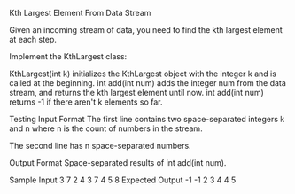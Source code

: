 Kth Largest Element From Data Stream


Given an incoming stream of data, you need to find the kth largest element at each step.

Implement the KthLargest class:

KthLargest(int k) initializes the KthLargest object with the integer k and is called at the beginning.
int add(int num) adds the integer num from the data stream, and returns the kth largest element until now.
int add(int num) returns -1 if there aren't k elements so far.

Testing
Input Format
The first line contains two space-separated integers k and n where n is the count of numbers in the stream.

The second line has n space-separated numbers.

Output Format
Space-separated results of int add(int num).

Sample Input
3 7
2 4 3 7 4 5 8
Expected Output
-1 -1 2 3 4 4 5
